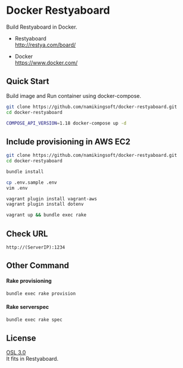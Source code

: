Docker Restyaboard
==============================

Build Restyaboard in Docker.

* Restyaboard  
  http://restya.com/board/

* Docker  
  https://www.docker.com/


Quick Start
------------------------------

Build image and Run container using docker-compose.

``` bash
git clone https://github.com/namikingsoft/docker-restyaboard.git
cd docker-restyaboard

COMPOSE_API_VERSION=1.18 docker-compose up -d
```


Include provisioning in AWS EC2
------------------------------

```bash
git clone https://github.com/namikingsoft/docker-restyaboard.git
cd docker-restyaboard

bundle install

cp .env.sample .env
vim .env

vagrant plugin install vagrant-aws
vagrant plugin install dotenv

vagrant up && bundle exec rake
```


Check URL
------------------------------

```
http://(ServerIP):1234
```


Other Command
------------------------------

#### Rake provisioning

```bash
bundle exec rake provision
```

#### Rake serverspec 

```bash
bundle exec rake spec
```

License
------------------------------

[OSL 3.0](LICENSE.txt)  
It fits in Restyaboard.
